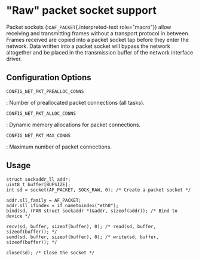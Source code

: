 \"Raw\" packet socket support
=============================

Packet sockets (:c`AF_PACKET`{.interpreted-text role="macro"}) allow
receiving and transmitting frames without a transport protocol in
between. Frames received are copied into a packet socket tap before they
enter the network. Data written into a packet socket will bypass the
network altogether and be placed in the transmission buffer of the
network interface driver.

Configuration Options
---------------------

`CONFIG_NET_PKT_PREALLOC_CONNS`

:   Number of preallocated packet connections (all tasks).

`CONFIG_NET_PKT_ALLOC_CONNS`

:   Dynamic memory allocations for packet connections.

`CONFIG_NET_PKT_MAX_CONNS`

:   Maximum number of packet connections.

Usage
-----

``` {.c}
struct sockaddr_ll addr;
uint8_t buffer[BUFSIZE];
int sd = socket(AF_PACKET, SOCK_RAW, 0); /* Create a packet socket */

addr.sll_family = AF_PACKET;
addr.sll_ifindex = if_nametoindex("eth0");
bind(sd, (FAR struct sockaddr *)&addr, sizeof(addr)); /* Bind to device */

recv(sd, buffer, sizeof(buffer), 0); /* read(sd, buffer, sizeof(buffer)); */
send(sd, buffer, sizeof(buffer), 0); /* write(sd, buffer, sizeof(buffer)); */

close(sd); /* Close the socket */
```
